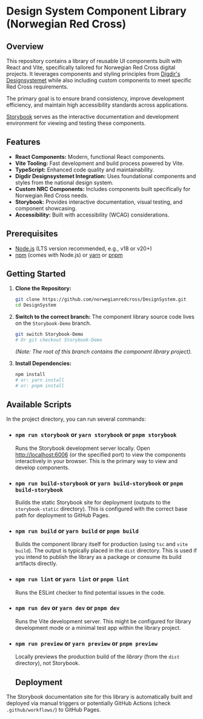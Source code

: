 # Design System Component Library (Norwegian Red Cross)


## Overview

This repository contains a library of reusable UI components built with React and Vite, specifically tailored for Norwegian Red Cross digital projects. It leverages components and styling principles from [Digdir's Designsystemet](https://www.designsystemet.no/) while also including custom components to meet specific Red Cross requirements.

The primary goal is to ensure brand consistency, improve development efficiency, and maintain high accessibility standards across applications.

[Storybook](https://norwegianredcross.github.io/DesignSystem/storybook/) serves as the interactive documentation and development environment for viewing and testing these components.

## Features

*   **React Components:** Modern, functional React components.
*   **Vite Tooling:** Fast development and build process powered by Vite.
*   **TypeScript:** Enhanced code quality and maintainability.
*   **Digdir Designsystemet Integration:** Uses foundational components and styles from the national design system.
*   **Custom NRC Components:** Includes components built specifically for Norwegian Red Cross needs.
*   **Storybook:** Provides interactive documentation, visual testing, and component showcasing.
*   **Accessibility:** Built with accessibility (WCAG) considerations.

## Prerequisites

*   [Node.js](https://nodejs.org/) (LTS version recommended, e.g., v18 or v20+)
*   [npm](https://www.npmjs.com/) (comes with Node.js) or [yarn](https://yarnpkg.com/) or [pnpm](https://pnpm.io/)

## Getting Started

1.  **Clone the Repository:**
    ```bash
    git clone https://github.com/norwegianredcross/DesignSystem.git
    cd DesignSystem
    ```

2.  **Switch to the correct branch:**
    The component library source code lives on the `Storybook-Demo` branch.
    ```bash
    git switch Storybook-Demo
    # Or git checkout Storybook-Demo
    ```
    *(Note: The root of this branch contains the component library project).*

3.  **Install Dependencies:**
    ```bash
    npm install
    # or: yarn install
    # or: pnpm install
    ```

## Available Scripts

In the project directory, you can run several commands:

*   ### `npm run storybook` or `yarn storybook` or `pnpm storybook`

    Runs the Storybook development server locally. Open [http://localhost:6006](http://localhost:6006) (or the specified port) to view the components interactively in your browser. This is the primary way to view and develop components.

*   ### `npm run build-storybook` or `yarn build-storybook` or `pnpm build-storybook`

    Builds the static Storybook site for deployment (outputs to the `storybook-static` directory). This is configured with the correct base path for deployment to GitHub Pages.

*   ### `npm run build` or `yarn build` or `pnpm build`

    Builds the component library itself for production (using `tsc` and `vite build`). The output is typically placed in the `dist` directory. This is used if you intend to publish the library as a package or consume its build artifacts directly.

*   ### `npm run lint` or `yarn lint` or `pnpm lint`

    Runs the ESLint checker to find potential issues in the code.

*   ### `npm run dev` or `yarn dev` or `pnpm dev`

    Runs the Vite development server. This might be configured for library development mode or a minimal test app within the library project.

*   ### `npm run preview` or `yarn preview` or `pnpm preview`

    Locally previews the production build of the *library* (from the `dist` directory), not Storybook.

    ## Deployment

The Storybook documentation site for this library is automatically built and deployed via manual triggers or potentially GitHub Actions (check `.github/workflows/`) to GitHub Pages.

